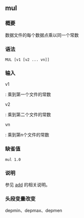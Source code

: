 ## mul 

### 概要

数据文件的每个数据点乘以同一个常数

### 语法

``` {.bash}
MUL [v1 [v2 ... vn]]
```

### 输入

v1

:   乘到第一个文件的常数

v2

:   乘到第二个文件的常数

vn

:   乘到第n个文件的常数

### 缺省值

``` {.bash}
mul 1.0
```

### 说明

参见 [add](/commands/add.md) 的相关说明。

### 头段变量改变

depmin、depmax、depmen
